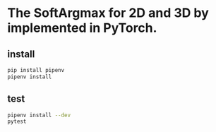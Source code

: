 # The SoftArgmax for 2D and 3D by implemented in PyTorch.

## install
```sh
pip install pipenv
pipenv install
```

## test
```sh
pipenv install --dev
pytest
```
